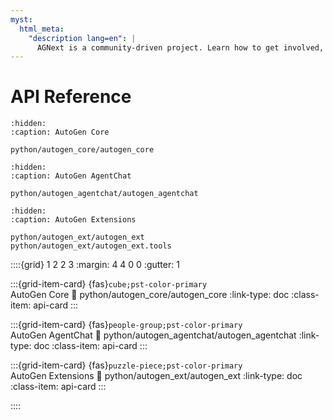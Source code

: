```yaml
---
myst:
  html_meta:
    "description lang=en": |
      AGNext is a community-driven project. Learn how to get involved, contribute, and connect with the community.
---
```


<style>
.api-card {
  text-align: center;
  font-size: 1.2rem;
}

.api-card svg {
  font-size: 2rem;
}


</style>

# API Reference

```{toctree}
:hidden:
:caption: AutoGen Core

python/autogen_core/autogen_core
```

```{toctree}
:hidden:
:caption: AutoGen AgentChat

python/autogen_agentchat/autogen_agentchat
```

```{toctree}
:hidden:
:caption: AutoGen Extensions

python/autogen_ext/autogen_ext
python/autogen_ext/autogen_ext.tools
```

::::{grid} 1 2 2 3
:margin: 4 4 0 0
:gutter: 1

:::{grid-item-card} {fas}`cube;pst-color-primary` <br> AutoGen Core
:link: python/autogen_core/autogen_core
:link-type: doc
:class-item: api-card
:::

:::{grid-item-card} {fas}`people-group;pst-color-primary` <br> AutoGen AgentChat
:link: python/autogen_agentchat/autogen_agentchat
:link-type: doc
:class-item: api-card
:::

:::{grid-item-card} {fas}`puzzle-piece;pst-color-primary` <br> AutoGen Extensions
:link: python/autogen_ext/autogen_ext
:link-type: doc
:class-item: api-card
:::

::::

